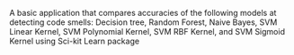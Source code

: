 A basic application that compares accuracies of the following models at detecting code smells: Decision tree, Random Forest, Naive Bayes, SVM Linear Kernel, SVM Polynomial Kernel, SVM RBF Kernel, and SVM Sigmoid Kernel using Sci-kit Learn package

